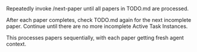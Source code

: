 Repeatedly invoke /next-paper until all papers in TODO.md are processed.

After each paper completes, check TODO.md again for the next incomplete paper. Continue until there are no more incomplete Active Task Instances.

This processes papers sequentially, with each paper getting fresh agent context.
